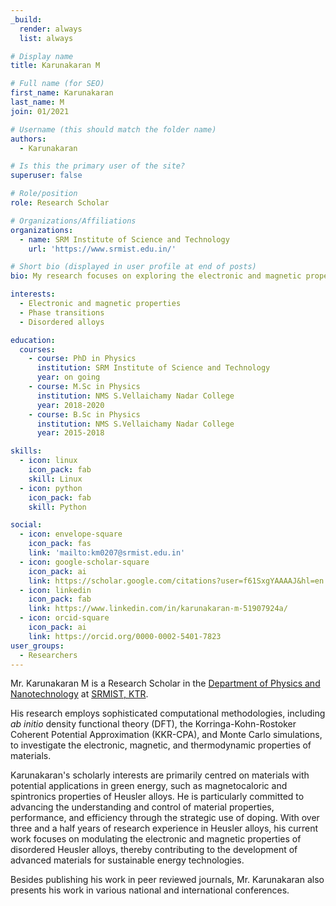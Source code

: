 ```yaml
---
_build:
  render: always
  list: always

# Display name
title: Karunakaran M

# Full name (for SEO)
first_name: Karunakaran
last_name: M
join: 01/2021

# Username (this should match the folder name)
authors:
  - Karunakaran

# Is this the primary user of the site?
superuser: false

# Role/position
role: Research Scholar

# Organizations/Affiliations
organizations:
  - name: SRM Institute of Science and Technology
    url: 'https://www.srmist.edu.in/'

# Short bio (displayed in user profile at end of posts)
bio: My research focuses on exploring the electronic and magnetic properties of disordered Heusler alloys.

interests:
  - Electronic and magnetic properties
  - Phase transitions
  - Disordered alloys

education:
  courses:
    - course: PhD in Physics
      institution: SRM Institute of Science and Technology
      year: on going
    - course: M.Sc in Physics
      institution: NMS S.Vellaichamy Nadar College
      year: 2018-2020
    - course: B.Sc in Physics
      institution: NMS S.Vellaichamy Nadar College
      year: 2015-2018

skills:
  - icon: linux
    icon_pack: fab
    skill: Linux
  - icon: python
    icon_pack: fab
    skill: Python

social:
  - icon: envelope-square
    icon_pack: fas
    link: 'mailto:km0207@srmist.edu.in'
  - icon: google-scholar-square
    icon_pack: ai
    link: https://scholar.google.com/citations?user=f61SxgYAAAAJ&hl=en
  - icon: linkedin
    icon_pack: fab
    link: https://www.linkedin.com/in/karunakaran-m-51907924a/
  - icon: orcid-square
    icon_pack: ai
    link: https://orcid.org/0000-0002-5401-7823
user_groups:
  - Researchers
---
```

Mr. Karunakaran M is a Research Scholar in the [Department of Physics and
Nanotechnology](https://www.srmist.edu.in/department/department-of-physics-and-nanotechnology/)
at [SRMIST, KTR](https://www.srmist.edu.in).

His research employs sophisticated computational methodologies, including _ab initio_ density
functional theory (DFT), the Korringa-Kohn-Rostoker Coherent Potential Approximation (KKR-CPA), and
Monte Carlo simulations, to investigate the electronic, magnetic, and thermodynamic properties of
materials.

Karunakaran's scholarly interests are primarily centred on materials with potential applications in
green energy, such as magnetocaloric and spintronics properties of Heusler alloys. He is
particularly committed to advancing the understanding and control of material properties,
performance, and efficiency through the strategic use of doping. With over three and a half years
of research experience in Heusler alloys, his current work focuses on modulating the electronic and
magnetic properties of disordered Heusler alloys, thereby contributing to the development of
advanced materials for sustainable energy technologies.

Besides publishing his work in peer reviewed journals, Mr. Karunakaran also presents his work in
various national and international conferences.
